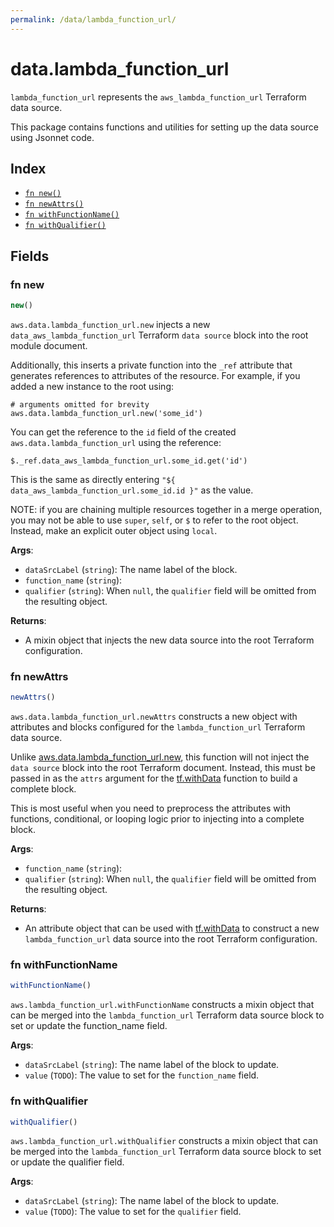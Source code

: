 ```yaml
---
permalink: /data/lambda_function_url/
---
```


# data.lambda_function_url

`lambda_function_url` represents the `aws_lambda_function_url` Terraform data source.



This package contains functions and utilities for setting up the data source using Jsonnet code.


## Index

* [`fn new()`](#fn-new)
* [`fn newAttrs()`](#fn-newattrs)
* [`fn withFunctionName()`](#fn-withfunctionname)
* [`fn withQualifier()`](#fn-withqualifier)

## Fields

### fn new

```ts
new()
```


`aws.data.lambda_function_url.new` injects a new `data_aws_lambda_function_url` Terraform `data source`
block into the root module document.

Additionally, this inserts a private function into the `_ref` attribute that generates references to attributes of the
resource. For example, if you added a new instance to the root using:

    # arguments omitted for brevity
    aws.data.lambda_function_url.new('some_id')

You can get the reference to the `id` field of the created `aws.data.lambda_function_url` using the reference:

    $._ref.data_aws_lambda_function_url.some_id.get('id')

This is the same as directly entering `"${ data_aws_lambda_function_url.some_id.id }"` as the value.

NOTE: if you are chaining multiple resources together in a merge operation, you may not be able to use `super`, `self`,
or `$` to refer to the root object. Instead, make an explicit outer object using `local`.

**Args**:
  - `dataSrcLabel` (`string`): The name label of the block.
  - `function_name` (`string`): 
  - `qualifier` (`string`):  When `null`, the `qualifier` field will be omitted from the resulting object.

**Returns**:
- A mixin object that injects the new data source into the root Terraform configuration.


### fn newAttrs

```ts
newAttrs()
```


`aws.data.lambda_function_url.newAttrs` constructs a new object with attributes and blocks configured for the `lambda_function_url`
Terraform data source.

Unlike [aws.data.lambda_function_url.new](#fn-lambdafunctionurlnew), this function will not inject the `data source`
block into the root Terraform document. Instead, this must be passed in as the `attrs` argument for the
[tf.withData](https://github.com/tf-libsonnet/core/tree/main/docs#fn-withdata) function to build a complete block.

This is most useful when you need to preprocess the attributes with functions, conditional, or looping logic prior to
injecting into a complete block.

**Args**:
  - `function_name` (`string`): 
  - `qualifier` (`string`):  When `null`, the `qualifier` field will be omitted from the resulting object.

**Returns**:
  - An attribute object that can be used with [tf.withData](https://github.com/tf-libsonnet/core/tree/main/docs#fn-withdata) to construct a new `lambda_function_url` data source into the root Terraform configuration.


### fn withFunctionName

```ts
withFunctionName()
```

`aws.lambda_function_url.withFunctionName` constructs a mixin object that can be merged into the `lambda_function_url`
Terraform data source block to set or update the function_name field.



**Args**:
  - `dataSrcLabel` (`string`): The name label of the block to update.
  - `value` (`TODO`): The value to set for the `function_name` field.


### fn withQualifier

```ts
withQualifier()
```

`aws.lambda_function_url.withQualifier` constructs a mixin object that can be merged into the `lambda_function_url`
Terraform data source block to set or update the qualifier field.



**Args**:
  - `dataSrcLabel` (`string`): The name label of the block to update.
  - `value` (`TODO`): The value to set for the `qualifier` field.
